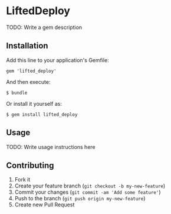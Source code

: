 
# LiftedDeploy

TODO: Write a gem description

## Installation

Add this line to your application's Gemfile:

    gem 'lifted_deploy'

And then execute:

    $ bundle

Or install it yourself as:

    $ gem install lifted_deploy

## Usage

TODO: Write usage instructions here

## Contributing

1. Fork it
2. Create your feature branch (`git checkout -b my-new-feature`)
3. Commit your changes (`git commit -am 'Add some feature'`)
4. Push to the branch (`git push origin my-new-feature`)
5. Create new Pull Request
